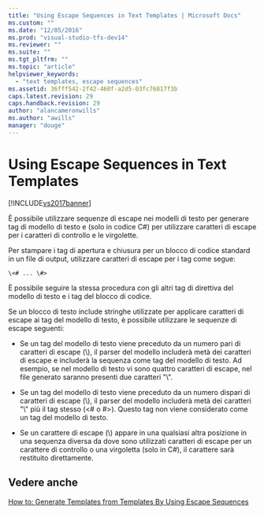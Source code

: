 ```yaml
---
title: "Using Escape Sequences in Text Templates | Microsoft Docs"
ms.custom: ""
ms.date: "12/05/2016"
ms.prod: "visual-studio-tfs-dev14"
ms.reviewer: ""
ms.suite: ""
ms.tgt_pltfrm: ""
ms.topic: "article"
helpviewer_keywords: 
  - "text templates, escape sequences"
ms.assetid: 36fff542-2f42-460f-a2d5-03fc76817f3b
caps.latest.revision: 29
caps.handback.revision: 29
author: "alancameronwills"
ms.author: "awills"
manager: "douge"
---
```

# Using Escape Sequences in Text Templates
[!INCLUDE[vs2017banner](../code-quality/includes/vs2017banner.md)]

È possibile utilizzare sequenze di escape nei modelli di testo per generare tag di modello di testo e \(solo in codice C\#\) per utilizzare caratteri di escape per i caratteri di controllo e le virgolette.  
  
 Per stampare i tag di apertura e chiusura per un blocco di codice standard in un file di output, utilizzare caratteri di escape per i tag come segue:  
  
```  
\<# ... \#>  
```  
  
 È possibile seguire la stessa procedura con gli altri tag di direttiva del modello di testo e i tag del blocco di codice.  
  
 Se un blocco di testo include stringhe utilizzate per applicare caratteri di escape ai tag del modello di testo, è possibile utilizzare le sequenze di escape seguenti:  
  
-   Se un tag del modello di testo viene preceduto da un numero pari di caratteri di escape \(\\\), il parser del modello includerà metà dei caratteri di escape e includerà la sequenza come tag del modello di testo.  Ad esempio, se nel modello di testo vi sono quattro caratteri di escape, nel file generato saranno presenti due caratteri "\\".  
  
-   Se un tag del modello di testo viene preceduto da un numero dispari di caratteri di escape \(\\\), il parser del modello includerà metà dei caratteri "\\" più il tag stesso \(\<\# o \#\>\).  Questo tag non viene considerato come un tag del modello di testo.  
  
-   Se un carattere di escape \(\\\) appare in una qualsiasi altra posizione in una sequenza diversa da dove sono utilizzati caratteri di escape per un carattere di controllo o una virgoletta \(solo in C\#\), il carattere sarà restituito direttamente.  
  
## Vedere anche  
 [How to: Generate Templates from Templates By Using Escape Sequences](../modeling/how-to-generate-templates-from-templates-by-using-escape-sequences.md)